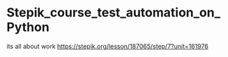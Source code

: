 # Stepik_course_test_automation_on_Python
its all about work
https://stepik.org/lesson/187065/step/7?unit=161976


